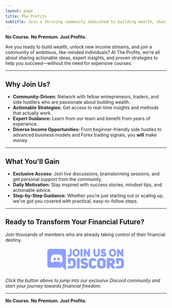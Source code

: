 ```yaml
---
layout: page
title: The Profits
subtitle: Join a thriving community dedicated to building wealth, sharing ideas, and achieving financial freedom.
---
```


**No Course. No Premium. Just Profits.**

Are you ready to build wealth, unlock new income streams, and join a community of ambitious, like-minded individuals? At The Profits, we’re all about sharing actionable ideas, expert insights, and proven strategies to help you succeed—without the need for expensive courses.

---

## Why Join Us?

- **Community-Driven:** Network with fellow entrepreneurs, traders, and side hustlers who are passionate about building wealth.
- **Actionable Strategies:** Get access to real-time insights and methods that actually work.
- **Expert Guidance:** Learn from our team and benefit from years of experience.
- **Diverse Income Opportunities:** From beginner-friendly side hustles to advanced business models and Forex trading signals, you **will** make money.

---

## What You'll Gain

- **Exclusive Access:** Join live discussions, brainstorming sessions, and get personal support from the community.
- **Daily Motivation:** Stay inspired with success stories, mindset tips, and actionable advice.
- **Step-by-Step Guidance:** Whether you’re just starting out or scaling up, we’ve got you covered with practical, easy-to-follow steps.

---

## Ready to Transform Your Financial Future?

Join thousands of members who are already taking control of their financial destiny.

<div style="text-align: center;">
  <a href="https://discord.gg/CGd3uptBZ3">
    <img src="./assets/img/joinus.png" alt="Join The Profits on Discord">
  </a>
</div>

*Click the button above to jump into our exclusive Discord community and start your journey towards financial freedom.*

---

**No Course. No Premium. Just Profits.**